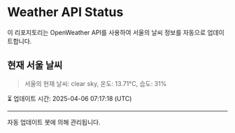 
# Weather API Status

이 리포지토리는 OpenWeather API를 사용하여 서울의 날씨 정보를 자동으로 업데이트합니다.

## 현재 서울 날씨
> 서울의 현재 날씨: clear sky, 온도: 13.71°C, 습도: 31%

⏳ 업데이트 시간: 2025-04-06 07:17:18 (UTC)

---
자동 업데이트 봇에 의해 관리됩니다.
